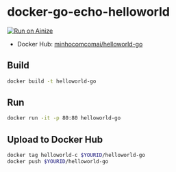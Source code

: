 # docker-go-echo-helloworld

[![Run on Ainize](https://ainize.ai/static/images/run_on_ainize_button.svg)](https://ainize.web.app/redirect?git_repo=github.com/minho-comcom-ai/docker-go-echo-helloworld)
- Docker Hub: [minhocomcomai/helloworld-go](https://hub.docker.com/r/minhocomcomai/helloworld-go)

## Build

```bash
docker build -t helloworld-go
```

## Run

```bash
docker run -it -p 80:80 helloworld-go
```

## Upload to Docker Hub

```bash
docker tag helloworld-c $YOURID/helloworld-go
docker push $YOURID/helloworld-go
```
